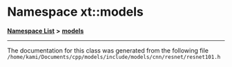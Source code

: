 

# Namespace xt::models



[**Namespace List**](namespaces.md) **>** [**models**](namespacext_1_1models_1_1_0d313156072370137220252216224241111010231220305250.md)







































































------------------------------
The documentation for this class was generated from the following file `/home/kami/Documents/cpp/models/include/models/cnn/resnet/resnet101.h`

